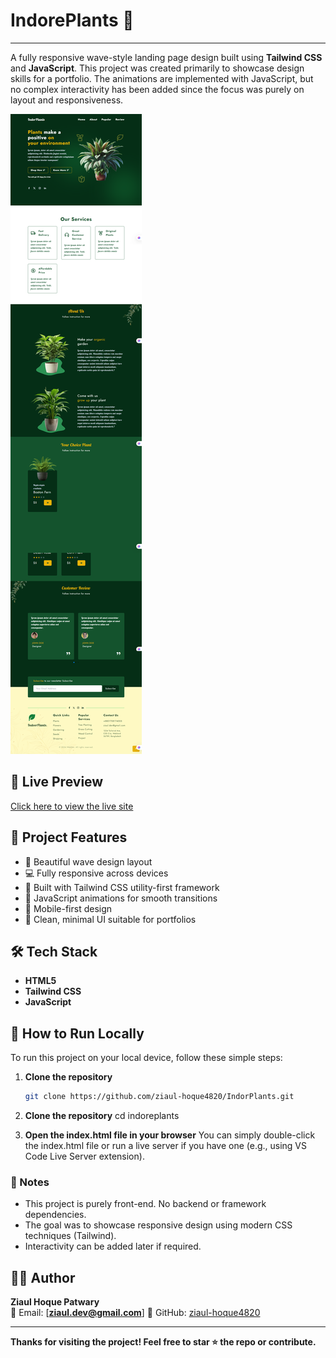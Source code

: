 # IndorePlants 🌿
---
A fully responsive wave-style landing page design built using **Tailwind CSS** and **JavaScript**. This project was created primarily to showcase design skills for a portfolio. The animations are implemented with JavaScript, but no complex interactivity has been added since the focus was purely on layout and responsiveness.

![Website Preview](./assets/image/webpage.png)

## 🚀 Live Preview

[Click here to view the live site](https://indor-plants.vercel.app/)

## 📂 Project Features

- 🌊 Beautiful wave design layout
- 💻 Fully responsive across devices
- 🎨 Built with Tailwind CSS utility-first framework
- 🧩 JavaScript animations for smooth transitions
- 📱 Mobile-first design
- 🧪 Clean, minimal UI suitable for portfolios

## 🛠️ Tech Stack

- **HTML5**
- **Tailwind CSS**
- **JavaScript**

## 🧾 How to Run Locally

To run this project on your local device, follow these simple steps:

1. **Clone the repository**  
   ```bash
   git clone https://github.com/ziaul-hoque4820/IndorPlants.git
   ```
2. **Clone the repository**
cd indoreplants

3. **Open the index.html file in your browser**
You can simply double-click the index.html file or run a live server if you have one (e.g., using VS Code Live Server extension).

### 📌 Notes
- This project is purely front-end. No backend or framework dependencies.
- The goal was to showcase responsive design using modern CSS techniques (Tailwind).
- Interactivity can be added later if required.

## 👨‍💻 Author

**Ziaul Hoque Patwary**  
📧 Email: [**ziaul.dev@gmail.com**] 
🔗 GitHub: [ziaul-hoque4820](https://github.com/ziaul-hoque4820)

---

**Thanks for visiting the project! Feel free to star ⭐ the repo or contribute.**